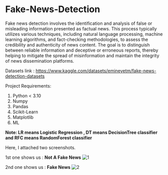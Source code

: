 # Fake-News-Detection

Fake news detection involves the identification and analysis of false or misleading information presented as factual news. This process typically utilizes various techniques, including natural language processing, machine learning algorithms, and fact-checking methodologies, to assess the credibility and authenticity of news content. The goal is to distinguish between reliable information and deceptive or erroneous reports, thereby helping to mitigate the spread of misinformation and maintain the integrity of news dissemination platforms.

Datasets link :  https://www.kaggle.com/datasets/emineyetm/fake-news-detection-datasets


Project Requirements:

  1. Python < 3.10
  2. Numpy
  3. Pandas
  4. Scikit-Learn
  5. Matplotlib
  6. ML

**Note: LR means Logistic Regression , DT means DecisionTree classifier and RFC means RandomForest classifier**

Here, I attached two screenshots.

1st one shows us : **Not A Fake News**
![1](https://github.com/saumojitnandy/Fake-News-Detection/assets/157448757/e1584cae-db61-478f-ad69-122ff6d4ce0a)

2nd one shows us : **Fake News**
![2](https://github.com/saumojitnandy/Fake-News-Detection/assets/157448757/0dc99a0c-c711-4ea1-bb43-d55080afddd3)













